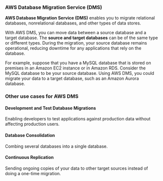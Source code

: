 ### AWS Database Migration Service (DMS)
**AWS Database Migration Service (DMS)** enables you to migrate relational databases, nonrelational databases, and other types of data stores.

With AWS DMS, you can move data between a source database and a target database. The **source and target databases** can be of the same type or different types. During the migration, your source database remains operational, reducing downtime for any applications that rely on the database.

For example, suppose that you have a MySQL database that is stored on premises in an Amazon EC2 instance or in Amazon RDS. Consider the MySQL database to be your source database. Using AWS DMS, you could migrate your data to a target database, such as an Amazon Aurora database.

### Other use cases for AWS DMS
#### Development and Test Database Migrations
Enabling developers to test applications against production data without affecting production users.
#### Database Consolidation
Combing several databases into a single database.
#### Continuous Replication
Sending ongoing copies of your data to other target sources instead of doing a one-time migration.

